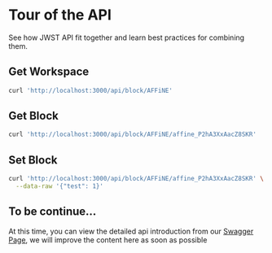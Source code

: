 # Tour of the API

See how JWST API fit together and learn best practices for combining them.

## Get Workspace

```sh
curl 'http://localhost:3000/api/block/AFFiNE'
```

## Get Block

```sh
curl 'http://localhost:3000/api/block/AFFiNE/affine_P2hA3XxAacZ8SKR'
```

## Set Block

```sh
curl 'http://localhost:3000/api/block/AFFiNE/affine_P2hA3XxAacZ8SKR' \
  --data-raw '{"test": 1}'
```

## To be continue...

At this time, you can view the detailed api introduction from our [Swagger Page](/swagger-ui/), we will improve the content here as soon as possible
